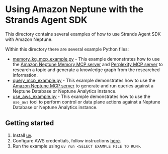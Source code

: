 # Using Amazon Neptune with the Strands Agent SDK

This directory contains several examples of how to use Strands Agent SDK with Amazon Neptune.

Within this directory there are several example Python files:

* [memory_kg_mcp_example.py](./memory_kg_mcp_example.py) - This example demonstrates how to use the [Amazon Neptune Memory MCP server](https://github.com/aws-samples/amazon-neptune-generative-ai-samples/tree/main/neptune-mcp-servers/neptune-memory) and [Perplexity MCP server](https://deepwiki.com/ppl-ai/modelcontextprotocol) to research a topic and generate a knowledge graph from the researched information.
* [query_mcp_example.py](./query_mcp_example.py) - This example demonstrates how to use the [Amazon Neptune MCP server](https://github.com/awslabs/mcp/tree/main/src/amazon-neptune-mcp-server) to generate and run queries against a Neptune Database or Neptune Analytics instance.
* [use_aws_example.py](./use_aws_example.py) - This example demonstrates how to use the `use_aws` tool to perform control or data plane actions against a Neptune Database or Neptune Analytics instance. 

## Getting started

1. Install [uv](https://docs.astral.sh/uv/getting-started/installation/).
2. Configure AWS credentials, follow instructions [here](https://strandsagents.com/latest/user-guide/quickstart/#configuring-credentials).
3. Run the example using `uv run <SELECT EXAMPLE FILE TO RUN>`.


